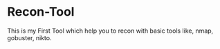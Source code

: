 # Recon-Tool
This is my First Tool which help you to recon with basic tools like, nmap, gobuster, nikto.
